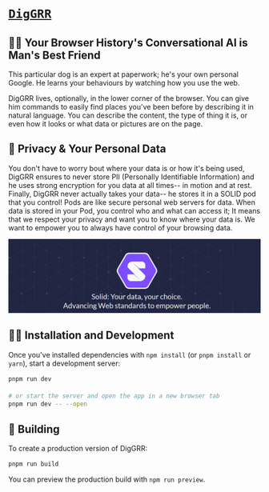 # [`DigGRR`](https://www.diggrr.com/)
## 🐕‍🦺 Your Browser History's Conversational AI is Man's Best Friend 

This particular dog is an expert at paperwork; he's your own personal Google. He learns your behaviours by watching how you use the web.

DigGRR lives, optionally, in the lower corner of the browser. You can give him commands to easily find places you've been before by describing it in natural language. You can describe the content, the type of thing it is, or even how it looks or what data or pictures are on the page.

## 🔏 Privacy & Your Personal Data 
You don't have to worry bout where your data is or how it's being used, DigGRR ensures to never store PII (Personally Identifiable Information) and he uses strong encryption for you data at all times-- in motion and at rest. Finally, DigGRR never actually takes your data-- he stores it in a SOLID pod that you control! Pods are like secure personal web servers for data. When data is stored in your Pod, you control who and what can access it; It means that we respect your privacy and want you to know where your data is. We want to empower you to always have control of your browsing data. 

![Solid: Your data, your choice. Advancing Web standards to empower people.](./static/2022-06-24%2016.54.06%20Screen%20Snipping.png)

## 👨‍💻 Installation and Development

Once you've installed dependencies with `npm install` (or `pnpm install` or `yarn`), start a development server:

```bash
pnpm run dev

# or start the server and open the app in a new browser tab
pnpm run dev -- --open
```

## 💾 Building

To create a production version of DigGRR:

```bash
pnpm run build
```

You can preview the production build with `npm run preview`.
